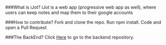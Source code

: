 ###What is iJot?
iJot is a web app (progressive web app as well), where users can keep notes and map them to their google accounts

###How to contribute?
Fork and clone the repo.
Run npm install.
Code and open a Pull Request

###The BackEnd?
Click [Here](https://github.com/Curiouspaul1/iJot) to go to the backend repository.